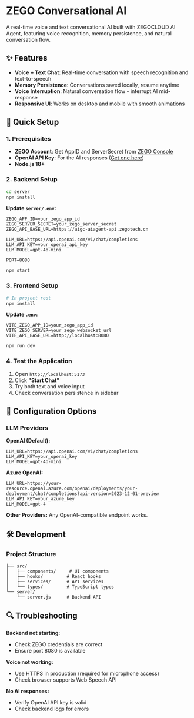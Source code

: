 # ZEGO Conversational AI

A real-time voice and text conversational AI built with ZEGOCLOUD AI Agent, featuring voice recognition, memory persistence, and natural conversation flow.

## ✨ Features

- **Voice + Text Chat**: Real-time conversation with speech recognition and text-to-speech
- **Memory Persistence**: Conversations saved locally, resume anytime  
- **Voice Interruption**: Natural conversation flow - interrupt AI mid-response
- **Responsive UI**: Works on desktop and mobile with smooth animations

## 🚀 Quick Setup

### 1. Prerequisites

- **ZEGO Account**: Get AppID and ServerSecret from [ZEGO Console](https://console.zegocloud.com)
- **OpenAI API Key**: For the AI responses ([Get one here](https://platform.openai.com/api-keys))
- **Node.js 18+**

### 2. Backend Setup

```bash
cd server
npm install
```

**Update `server/.env`:**
```env
ZEGO_APP_ID=your_zego_app_id
ZEGO_SERVER_SECRET=your_zego_server_secret
ZEGO_API_BASE_URL=https://aigc-aiagent-api.zegotech.cn

LLM_URL=https://api.openai.com/v1/chat/completions
LLM_API_KEY=your_openai_api_key
LLM_MODEL=gpt-4o-mini

PORT=8080
```

```bash
npm start
```

### 3. Frontend Setup

```bash
# In project root
npm install
```

**Update `.env`:**
```env
VITE_ZEGO_APP_ID=your_zego_app_id
VITE_ZEGO_SERVER=your_zego_websocket_url
VITE_API_BASE_URL=http://localhost:8080
```

```bash
npm run dev
```

### 4. Test the Application

1. Open `http://localhost:5173`
2. Click **"Start Chat"**
3. Try both text and voice input
4. Check conversation persistence in sidebar

## 🔧 Configuration Options

### LLM Providers

**OpenAI (Default):**
```env
LLM_URL=https://api.openai.com/v1/chat/completions
LLM_API_KEY=your_openai_key
LLM_MODEL=gpt-4o-mini
```

**Azure OpenAI:**
```env
LLM_URL=https://your-resource.openai.azure.com/openai/deployments/your-deployment/chat/completions?api-version=2023-12-01-preview
LLM_API_KEY=your_azure_key
LLM_MODEL=gpt-4
```

**Other Providers:** Any OpenAI-compatible endpoint works.

## 🛠 Development

### Project Structure
```
├── src/
│   ├── components/     # UI components
│   ├── hooks/         # React hooks
│   ├── services/      # API services
│   └── types/         # TypeScript types
└── server/
    └── server.js      # Backend API
```

## 🔍 Troubleshooting

**Backend not starting:**
- Check ZEGO credentials are correct
- Ensure port 8080 is available

**Voice not working:**
- Use HTTPS in production (required for microphone access)
- Check browser supports Web Speech API

**No AI responses:**
- Verify OpenAI API key is valid
- Check backend logs for errors
